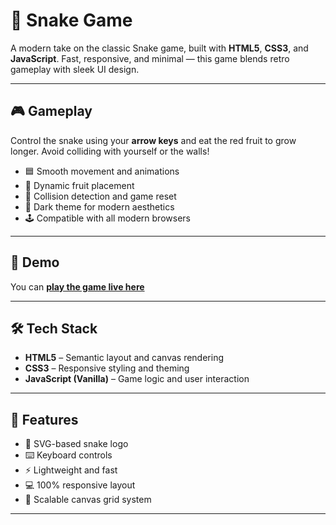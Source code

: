 # 🐍 Snake Game

A modern take on the classic Snake game, built with **HTML5**, **CSS3**, and **JavaScript**. Fast, responsive, and minimal — this game blends retro gameplay with sleek UI design.


---

## 🎮 Gameplay

Control the snake using your **arrow keys** and eat the red fruit to grow longer. Avoid colliding with yourself or the walls!

- 🟦 Smooth movement and animations
- 🍎 Dynamic fruit placement
- 🧠 Collision detection and game reset
- 🌙 Dark theme for modern aesthetics
- 🕹️ Compatible with all modern browsers


---

## 🚀 Demo

You can [**play the game live here**](https://adixdd-snakegame.netlify.app/)


---

## 🛠 Tech Stack

- **HTML5** – Semantic layout and canvas rendering
- **CSS3** – Responsive styling and theming
- **JavaScript (Vanilla)** – Game logic and user interaction

---

## 🧩 Features

- 🎨 SVG-based snake logo
- ⌨️ Keyboard controls
- ⚡ Lightweight and fast
- 💻 100% responsive layout
- 🧱 Scalable canvas grid system

---



